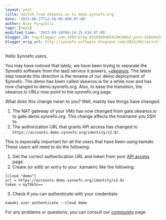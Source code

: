 ```yaml
---
layout: post
title: Switch from okeanos.io to demo.synnefo.org
date: '2013-08-27T12:26:00.000-07:00'
author: Alex Pyrgiotis
tags: [news]
modified_time: '2013-09-10T06:14:25.634-07:00'
blogger_id: tag:blogger.com,1999:blog-8518489485419439663.post-4266443073331643355
blogger_orig_url: http://synnefo-software.blogspot.com/2013/08/switch-from-okeanosio-to-demosynnefoorg.html
---
```



Hello Synnefo users,

You may have noticed that lately, we have been trying to separate the Synnefo software from the IaaS service it powers, [~okeanos](https://okeanos.grnet.gr/). The latest step towards this direction is the rename of our demo deployment of Synnefo. The demo has been called okeanos.io for a while now and has now changed to demo.synnefo.org. <!--break-->Also, to ease the transition, the okeanos.io URLs now point to the synnefo.org page.

What does this change mean to you? Well, mainly two things have changed:

1.   The NAT gateway of your VMs has now changed from gate.okeanos.io to gate.demo.synnefo.org. This change affects the hostname you SSH to.  
2.   The authorization URL that grants API access has changed to `https://accounts.demo.synnefo.org/identity/v2.0/.` 

This is especially important for all the users that have been using kamaki. These users will need to do the following:

1.   Get the correct authentication URL and token from your [API access](https://accounts.demo.synnefo.org/ui/api_access) page.  
2.   Create (or edit) an entry to your .kamakirc like the following:


`[cloud "demo"]`    
`url = https://accounts.demo.synnefo.org/identity/v2.0/`    
`token = myT0k3n==`

3) Check if you can authenticate with your credentials:

`kamaki user authenticate --cloud demo`  

For any problems or questions, you can consult our [community](http://www.synnefo.org/community) page.